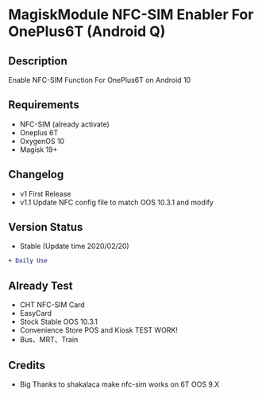# MagiskModule NFC-SIM Enabler For OnePlus6T (Android Q)

## Description
Enable NFC-SIM Function For OnePlus6T on Android 10
## Requirements
* NFC-SIM (already activate)
* Oneplus 6T
* OxygenOS 10
* Magisk 19+
## Changelog
* v1 First Release
* v1.1 Update NFC config file to match OOS 10.3.1 and modify
## Version Status
* Stable (Update time 2020/02/20)
```diff
+ Daily Use
```
## Already Test
* CHT NFC-SIM Card
* EasyCard
* Stock Stable OOS 10.3.1  
* Convenience Store POS and Kiosk TEST WORK!
* Bus、MRT、Train 
## Credits 
* Big Thanks to shakalaca make nfc-sim works on 6T OOS 9.X
